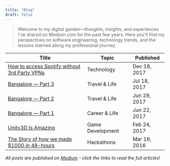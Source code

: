 ```yaml
---
title: "Blog"
draft: false
---
```


> Welcome to my digital garden—thoughts, insights, and experiences I've shared on Medium.com for the past few years. Here you'll find my perspectives on software engineering, technology trends, and the lessons learned along my professional journey.

| Title | Topic | Published |
|-------|-------|-----------|
| [How to access Spotify without 3rd Party VPNs](https://medium.com/hackernoon/how-to-access-spotify-without-3rd-party-vpns-db95ce708a30?source=user_profile_page---------2-------------3415867dc221----------------------) | Technology | Dec 18, 2017 |
| [Bangalore — Part 3](https://medium.com/@raunaqness/bangalore-part-3-46cd8a69c23e?source=user_profile_page---------3-------------3415867dc221----------------------) | Travel & Life | Jul 18, 2017 |
| [Bangalore — Part 2](https://medium.com/@raunaqness/bangalore-part-2-21fbe41fe33e?source=user_profile_page---------4-------------3415867dc221----------------------) | Travel & Life | Jun 29, 2017 |
| [Bangalore — Part 1](https://medium.com/@raunaqness/bangalore-part-1-477ed5e9fe9b?source=user_profile_page---------5-------------3415867dc221----------------------) | Career & Life | Jun 22, 2017 |
| [Unity3D Is Amazing](https://medium.com/virtual-reality-pop/unity3d-is-amazing-8b710dc80046?source=user_profile_page---------6-------------3415867dc221----------------------) | Game Development | Feb 24, 2017 |
| [The Story of how we made $1000 in 48-hours](https://medium.com/@raunaqness/the-story-of-how-we-made-1000-in-48-hours-2000f044365?source=user_profile_page---------7-------------3415867dc221----------------------) | Hackathons | Mar 19, 2016 |

*All posts are published on [Medium](https://raunaqness.medium.com/) - click the links to read the full articles!*

